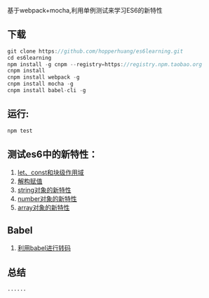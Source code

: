 基于webpack+mocha,利用单例测试来学习ES6的新特性

下载
----

```js
git clone https://github.com/hopperhuang/es6learning.git
cd es6learning
npm install -g cnpm --registry=https://registry.npm.taobao.org
cnpm install
cnpm install webpack -g
cnpm install mocha -g
cnpm install babel-cli -g
```

运行:
-----

```js
npm test
```

测试es6中的新特性：
-------------------

1.	[let、const和块级作用域](./test/let-const.js)
2.	[解构赋值](./test/destructuring.js)
3.	[string对象的新特性](./test/string.js)
4.	[number对象的新特性](./test/number.js)
5.	[array对象的新特性](./test/array.js)

Babel
----
1. [利用babel进行转码](./babel.md)

总结
----

```
......
```
